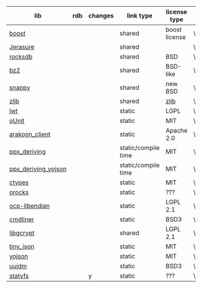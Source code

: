 |    lib                                                            |rdb|changes|link type | license type  |      |      |
| -- | -- | -- | -- | -- | -- | -- |
| [boost](http://www.boost.org/) |   |       |shared    | boost license | \ | \ |
| [Jerasure](http://web.eecs.utk.edu/~plank/plank/www/software.html) |   |       |shared    |               | \ | \ |
| [rocksdb](http://rocksdb.org/)                                     |   |       |shared    | BSD           | \ | \ |
| [bz2](http://www.bzip.org/)                                       |   |       |shared    | BSD-like      | \ | \ |
| [snappy](https://code.google.com/p/snappy/)                       |   |       |shared    | new BSD       | \ | \ |
| [zlib](http://www.zlib.net/)                                      |   |       |shared    |[zlib](http://www.zlib.net/zlib_license.html) | \ | \ |
| [lwt](https://github.com/ocsigen/lwt)                            |   |       |static    |    LGPL        | \ | \ |
| [oUnit]( http://forge.ocamlcore.org/projects/ounit)              |   |       |static    |    MIT         | \ | \ |
| [arakoon_client](https://github.com/openvstorage/arakoon)            |   |       |static    |  Apache 2.0    | \ | \ |
| [ppx_deriving](https://github.com/whitequark/ppx_deriving)       |   |       |static/compile time |    MIT         | \ | \ |
| [ppx_deriving_yojson](https://github.com/whitequark/ppx_deriving)       |   |       |static/compile time |    MIT         | \ | \ |
| [ctypes](https://github.com/ocamllabs/ocaml-ctypes)             |   |       |static    |    MIT         | \ | \ |
| [orocks](https://github.com/domsj/orocksdb)                    |   |       |static    |    ???         | \ | \ |
| [ocp-libendian](https://github.com/OCamlPro/ocplib-endian)                     |   |       |static    |    LGPL 2.1         | \ | \ |
| [cmdliner](https://github.com/dbuenzli/cmdliner)                 |   |       |static    |    BSD3        | \ | \ |
| [libgcrypt](https://www.gnu.org/software/libgcrypt/)                 |   |       |shared    |    LGPL 2.1        | \ | \ |
| [tiny_json](https://bitbucket.org/camlspotter/tiny_json/)          |   |       |static    |    MIT         | \ | \ |
| [yojson](https://bitbucket.org/camlspotter/tiny_json/)          |   |       |static    |    MIT         | \ | \ |
| [uuidm](https://github.com/dbuenzli/uuidm)                       |   |       |static    |    BSD3        | \ | \ |
| [statvfs](https://github.com/mcclurmc/ocaml-statvfs/blob/master/lib/statvfs.ml) | | y |static |  ???     | \ | \ |
